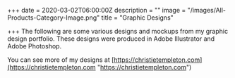 +++
date = 2020-03-02T06:00:00Z
description = ""
image = "/images/All-Products-Category-Image.png"
title = "Graphic Designs"

+++
The following are some various designs and mockups from my graphic design portfolio. These designs were produced in Adobe Illustrator and Adobe Photoshop.

You can see more of my designs at [https://christietempleton.com](https://christietempleton.com "https://christietempleton.com")